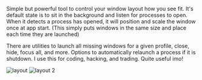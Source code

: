 Simple but powerful tool to control your window layout how you see fit.
It's default state is to sit in the background and listen for processes to open.
When it detects a process has opened, it will position and scale the window once at app start.
(This simply puts windows in the same size and place each time they are launched)

There are utilities to launch all missing windows for a given profile, close, hide, focus all, and more.
Options to automatically relaunch a process if it is shutdown.
I use this for coding, hacking, and trading. Quite useful imo!

![layout](https://github.com/user-attachments/assets/9fb3c0e9-dd80-4827-8fe4-90ae2c3fddd4)
![layout 2](https://github.com/user-attachments/assets/25242d93-5734-40be-a0b6-c9321830b3de)
